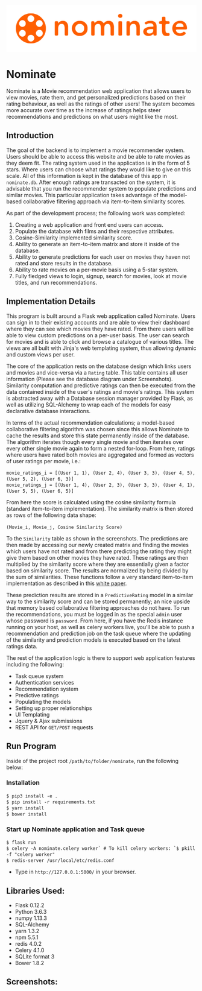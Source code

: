 ![Alt text](/nominate/static/images/logo.png?raw=true "Logo")

# Nominate
Nominate is a Movie recommendation web application that allows users to view movies, rate them, and get personalized predictions
based on their rating behaviour, as well as the ratings of other users! The system becomes more accurate over time as
the increase of ratings helps steer recommendations and predictions on what users might like the most.

## Introduction

The goal of the backend is to implement a movie recommender system. Users should be able to access this website
and be able to rate movies as they deem fit. The rating system used in the application is in the form of 5 stars. Where
users can choose what ratings they would like to give on this scale. All of this information is kept in the database of
this app in `nominate.db`. After enough ratings are transacted on the system, it is advisable that you run the recommender system to
populate predictions and similar movies. This particular application takes advantage of the model-based collaborative 
filtering approach via item-to-item similarity scores.

As part of the development process; the following work was completed:

1) Creating a web application and front end users can access.
2) Populate the database with films and their respective attributes.
3) Cosine-Similarity implemented similarity score.
4) Ability to generate an item-to-item matrix and store it inside of the database.
5) Ability to generate predictions for each user on movies they haven not rated and store results in the database.
6) Ability to rate movies on a per-movie basis using a 5-star system.
7) Fully fledged views to login, signup, search for movies, look at movie titles, and run recommendations.

## Implementation Details

This program is built around a Flask web application called Nominate. Users can sign in to their existing accounts and
are able to view their dashboard where they can see which movies they have rated. From there users will be able to view
custom predictions on a per-user basis. The user can search for movies and is able to click and browse a 
catalogue of various titles. The views are all built with Jinja's web templating system, thus allowing dynamic and
custom views per user. 

The core of the application rests on the database design which links users and movies and vice-versa via a `Rating` table. 
This table contains all user information (Please see the database diagram under Screenshots). Similarity computation and predictive 
ratings can then be executed from the data contained inside of the user's ratings and movie's ratings. This system is 
abstracted away with a Database session manager provided by Flask, as well as utilizing SQL-Alchemy to wrap each of the 
models for easy declarative database interactions.

In terms of the actual recommendation calculations; a model-based collaborative filtering algorithm was chosen 
since this allows Nominate to cache the results and store this state permanently inside of the database. The algorithm 
iterates though every single movie and then iterates over every other single movie again to form a nested for-loop. From here, 
ratings where users have rated both movies are aggregated and formed as vectors of user ratings per movie, i.e.:
 
```
movie_ratings_i = [(User 1, 1), (User 2, 4), (User 3, 3), (User 4, 5), (User 5, 2), (User 6, 3)]
movie_ratings_j = [(User 1, 4), (User 2, 3), (User 3, 3), (User 4, 1), (User 5, 5), (User 6, 5)]
```
 
From here the score is calculated using the cosine similarity formula (standard item-to-item implementation). The 
similarity matrix is then stored as rows of the following data shape:

`(Movie_i, Movie_j, Cosine Similarity Score)`

To the `Similarity` table as shown in the screenshots. The predictions are then made by accessing our newly created matrix
and finding the movies which users have not rated and from there predicting the rating they might give them based on 
other movies they have rated. These ratings are then multiplied by the similarity score where they are essentially given
a factor based on similarity score. The results are normalized by being divided by the sum of similarities. These
functions follow a very standard item-to-item implementation as described in this [white paper](http://files.grouplens.org/papers/www10_sarwar.pdf).

These prediction results are stored in a `PredictiveRating` model in a similar way to the similarity score and can be
stored permanently; an nice upside that memory based collaborative filtering approaches do not have. To run the 
recommendations, you must be logged in as the special `admin` user whose password is `password`. From here, if you have the
Redis instance running on your host, as well as celery workers live, you'll be able to push a recommendation and 
prediction job on the task queue where the updating of the similarity and prediction models is executed based on the 
latest ratings data.

The rest of the application logic is there to support web application features including the following:

- Task queue system
- Authentication services
- Recommendation system
- Predictive ratings
- Populating the models
- Setting up proper relationships
- UI Templating
- Jquery & Ajax submissions
- REST API for `GET/POST` requests

## Run Program

Inside of the project root `/path/to/folder/nominate`, run the following below:

### Installation

```
$ pip3 install -e .
$ pip install -r requirements.txt
$ yarn install
$ bower install
```

### Start up Nominate application and Task queue

```
$ flask run
$ celery -A nominate.celery worker` # To kill celery workers: `$ pkill -f "celery worker"
$ redis-server /usr/local/etc/redis.conf
```

- Type in `http://127.0.0.1:5000/` in your browser.

## Libraries Used:

- Flask 0.12.2
- Python 3.6.3
- numpy 1.13.3
- SQL-Alchemy
- yarn 1.3.2
- npm 5.5.1
- redis 4.0.2
- Celery 4.1.0
- SQLite format 3
- Bower 1.8.2

## Screenshots:


